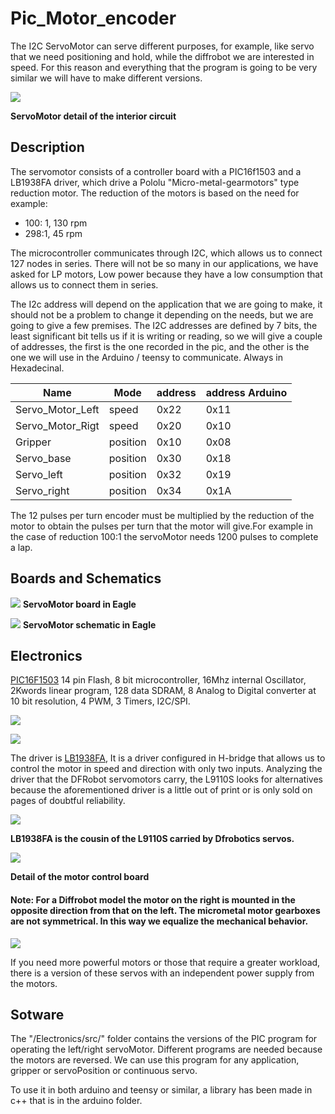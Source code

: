 # Pic_Motor_encoder
The  I2C ServoMotor can serve different purposes, for example, like servo that we need positioning and hold, while the diffrobot we are interested in speed. For this reason and everything that the program is going to be very similar we will have to make different versions. 


![](./Electronics/pictures/detail_servo_00.png)
 
 **ServoMotor detail of the interior circuit** 

## Description ##
The servomotor consists of a controller board with a PIC16f1503 and a LB1938FA driver, which drive a Pololu &quot;Micro-metal-gearmotors&quot; type reduction motor. The reduction of the motors is based on the need for example:

- 100: 1, 130 rpm
- 298:1, 45 rpm

The microcontroller communicates through I2C, which allows us to connect 127 nodes in series. There will not be so many in our applications, we have asked for LP motors, Low power because they have a low consumption that allows us to connect them in series.

The I2c address will depend on the application that we are going to make, it should not be a problem to change it depending on the needs, but we are going to give a few premises. The I2C addresses are defined by 7 bits, the least significant bit tells us if it is writing or reading, so we will give a couple of addresses, the first is the one recorded in the pic, and the other is the one we will use in the Arduino / teensy to communicate. Always in Hexadecinal.


| Name            | Mode     | address | address Arduino |
| --------------- | -------- | --------| ----------------|
|Servo_Motor_Left |   speed  |   0x22  |       0x11      |
|Servo_Motor_Rigt |   speed  |   0x20  |       0x10      |
|Gripper          | position |   0x10  |       0x08      |
|Servo_base       | position |   0x30  |       0x18      |
|Servo_left       | position |   0x32  |       0x19      |
|Servo_right      | position |   0x34  |       0x1A      |


The 12 pulses per turn encoder must be multiplied by the reduction of the motor to obtain the pulses per turn that the motor will give.For example in the case of reduction 100:1 the servoMotor needs 1200 pulses to complete a lap.

## Boards and Schematics ##

![](./Electronics/pictures/board_0.png)
**ServoMotor board in Eagle**

![](./Electronics/pictures/sch_0.png)
**ServoMotor schematic in Eagle** 

## Electronics  

[PIC16F1503](http://ww1.microchip.com/downloads/en/DeviceDoc/40001607D.pdf) 14 pin Flash, 8 bit microcontroller, 16Mhz internal Oscillator, 2Kwords linear program, 128 data SDRAM, 8 Analog to Digital converter at 10 bit resolution, 4 PWM, 3 Timers, I2C/SPI.

![](./Electronics/pictures/pic16f1503.png)



![](./Electronics/pictures/pic16f1503_b.png)



The driver is [LB1938FA](https://www.dropbox.com/s/l5har1ai8nknbxs/LB1938FA.pdf?dl=0), It is a driver configured in H-bridge that allows us to control the motor in speed and direction with only two inputs. Analyzing the driver that the DFRobot servomotors carry, the L9110S looks for alternatives because the aforementioned driver is a little out of print or is only sold on pages of doubtful reliability.

 ![](./Electronics/pictures/detail_driver_00.png)

 **LB1938FA is the cousin of the L9110S carried by Dfrobotics servos.** 



 ![](./Electronics/pictures/detail_servo_01.png)
 
 **Detail of the motor control board** 

#### Note: For a Diffrobot model the motor on the right is mounted in the opposite direction from that on the left. The micrometal motor gearboxes are not symmetrical. In this way we equalize the mechanical behavior. #### 

![](./Electronics/pictures/boards.jpg)

If you need more powerful motors or those that require a greater workload, there is a version of these servos with an independent power supply from the motors.

## Sotware ##

The "/Electronics/src/" folder contains the versions of the PIC program for operating the  left/right servoMotor. Different programs are needed because the motors are reversed. We can use this program for any application, gripper or servoPosition or continuous servo. 

To use it in both arduino and teensy or similar, a library has been made in c++ that is in the arduino folder.  

